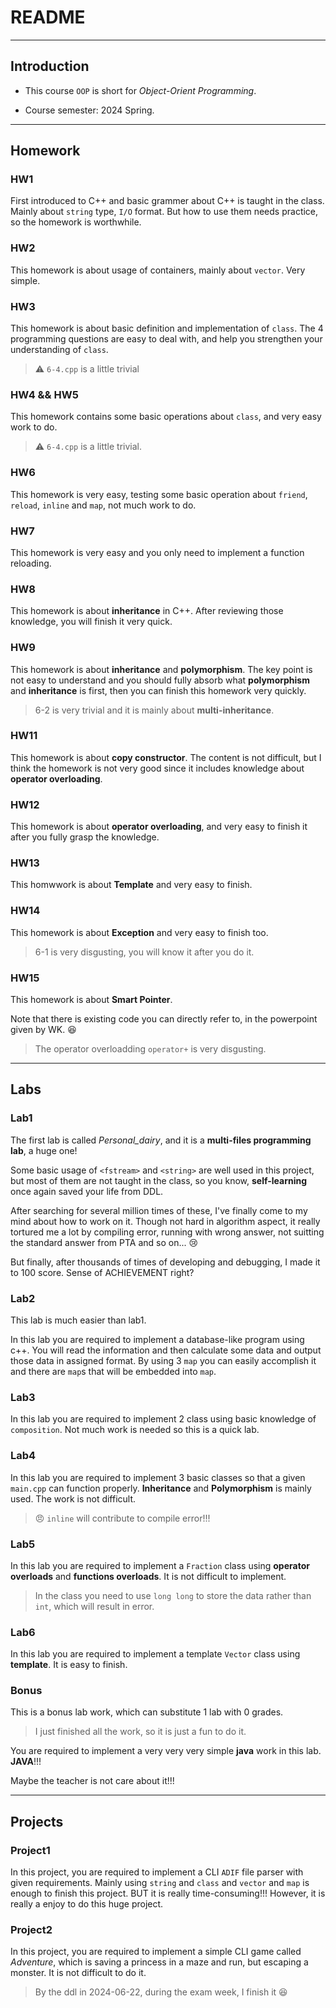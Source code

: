 # README

---

## Introduction

* This course `OOP` is short for *Object-Orient Programming*.

* Course semester: 2024 Spring.

---

## Homework

### HW1

First introduced to C++ and basic grammer about C++ is taught in the class. Mainly about `string` type, `I/O` format. But how to use them needs practice, so the homework is worthwhile.

### HW2

This homework is about usage of containers, mainly about `vector`. Very simple.

### HW3

This homework is about basic definition and implementation of `class`. The 4 programming questions are easy to deal with, and help you strengthen your understanding of `class`.

> :warning: `6-4.cpp` is a little trivial

### HW4 && HW5

This homework contains some basic operations about `class`, and very easy work to do.

> :warning: `6-4.cpp` is a little trivial.

### HW6

This homework is very easy, testing some basic operation about `friend`, `reload`, `inline` and `map`, not much work to do.

### HW7

This homework is very easy and you only need to implement a function reloading.

### HW8

This homework is about **inheritance** in C++. After reviewing those knowledge, you will finish it very quick.

### HW9

This homework is about **inheritance** and **polymorphism**. The key point is not easy to understand and you should fully absorb what **polymorphism** and **inheritance** is first, then you can finish this homework very quickly.

> 6-2 is very trivial and it is mainly about **multi-inheritance**.

### HW11

This homework is about **copy constructor**. The content is not difficult, but I think the homework is not very good since it includes knowledge about **operator overloading**.

### HW12

This homework is about **operator overloading**, and very easy to finish it after you fully grasp the knowledge.

### HW13

This homwwork is about **Template** and very easy to finish.

### HW14

This homework is about **Exception** and very easy to finish too.

> 6-1 is very disgusting, you will know it after you do it.

### HW15

This homework is about **Smart Pointer**.

Note that there is existing code you can directly refer to, in the powerpoint given by WK. 😆

> The operator overloadding `operator+` is very disgusting.

---

## Labs

### Lab1

The first lab is called *Personal_dairy*, and it is a **multi-files programming lab**, a huge one!

Some basic usage of `<fstream>` and `<string>` are well used in this project, but most of them are not taught in the class, so you know, **self-learning** once again saved your life from DDL.

After searching for several million times of these, I've finally come to my mind about how to work on it. Though not hard in algorithm aspect, it really tortured me a lot by compiling error, running with wrong answer, not suitting the standard answer from PTA and so on... :cry:

But finally, after thousands of times of developing and debugging, I made it to 100 score. Sense of ACHIEVEMENT right?

### Lab2

This lab is much easier than lab1.

In this lab you are required to implement a database-like program using c++. You will read the information and then calculate some data and output those data in assigned format. By using 3 `map` you can easily accomplish it and there are `map`s that will be embedded into `map`.

### Lab3

In this lab you are required to implement 2 class using basic knowledge of `composition`. Not much work is needed so this is a quick lab.

### Lab4

In this lab you are required to implement 3 basic classes so that a given `main.cpp` can function properly. **Inheritance** and **Polymorphism** is mainly used. The work is not difficult.

> :angry: `inline` will contribute to compile error!!!

### Lab5

In this lab you are required to implement a `Fraction` class using **operator overloads** and **functions overloads**. It is not difficult to implement.

> In the class you need to use `long long` to store the data rather than `int`, which will result in error.

### Lab6

In this lab you are required to implement a template `Vector` class using **template**. It is easy to finish.

### Bonus

This is a bonus lab work, which can substitute 1 lab with 0 grades.

> I just finished all the work, so it is just a fun to do it.

You are required to implement a very very very simple **java** work in this lab. **JAVA**!!!

Maybe the teacher is not care about it!!!

---

## Projects

### Project1

In this project, you are required to implement a CLI `ADIF` file parser with given requirements. Mainly using `string` and `class` and `vector` and `map` is enough to finish this project. BUT it is really time-consuming!!! However, it is really a enjoy to do this huge project.

### Project2

In this project, you are required to implement a simple CLI game called *Adventure*, which is saving a princess in a maze and run, but escaping a monster. It is not difficult to do it.

> By the ddl in 2024-06-22, during the exam week, I finish it 😆
